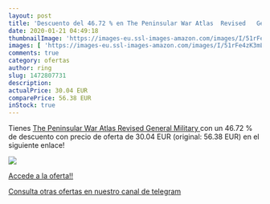 ```yaml
---
layout: post
title: 'Descuento del 46.72 % en The Peninsular War Atlas  Revised   Gene'
date: 2020-01-21 04:49:18
thumbnailImage: 'https://images-eu.ssl-images-amazon.com/images/I/51rFe4zK3mL._SL200_.jpg'
images: [ 'https://images-eu.ssl-images-amazon.com/images/I/51rFe4zK3mL._SL200_.jpg' ]
comments: true
category: ofertas
author: ring
slug: 1472807731
description:
actualPrice: 30.04 EUR
comparePrice: 56.38 EUR
inStock: true
---
```


Tienes [The Peninsular War Atlas  Revised   General Military ](https://www.amazon.es/dp/1472807731/?tag=redken-21) con un 46.72 % de descuento con precio de oferta de 30.04 EUR (original: 56.38 EUR) en el siguiente enlace!

[![](https://images-eu.ssl-images-amazon.com/images/I/51rFe4zK3mL._SL200_.jpg)](https://www.amazon.es/dp/1472807731/?tag=redken-21)

[Accede a la oferta!!](https://www.amazon.es/dp/1472807731/?tag=redken-21)

[Consulta otras ofertas en nuestro canal de telegram](https://t.me/s/ofertas25)
